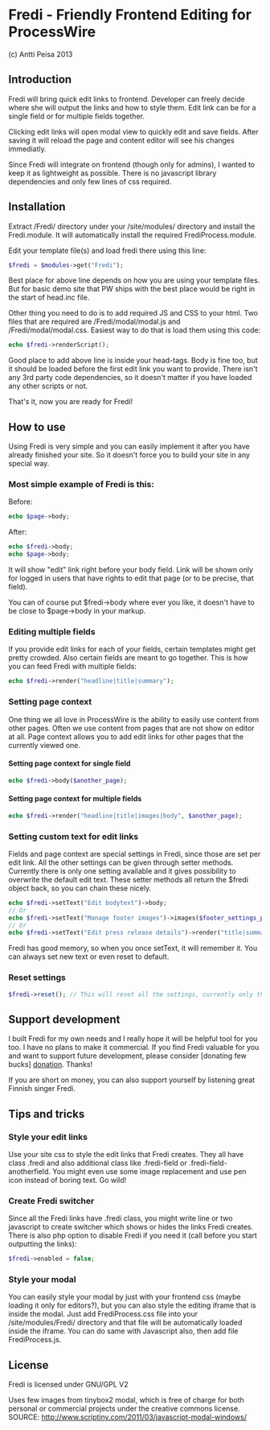 
Fredi - Friendly Frontend Editing for ProcessWire
=================================================

(c) Antti Peisa 2013


Introduction
-------------------------------------------------

Fredi will bring quick edit links to frontend. Developer can freely decide where
she will output the links and how to style them. Edit link can be for a single field
or for multiple fields together.

Clicking edit links will open modal view to quickly edit and save fields. After
saving it will reload the page and content editor will see his changes immediatly.

Since Fredi will integrate on frontend (though only for admins), I wanted to keep it
as lightweight as possible. There is no javascript library dependencies and only few
lines of css required.


Installation
-------------------------------------------------

Extract /Fredi/ directory under your /site/modules/ directory and install the
Fredi.module. It will automatically install the required FrediProcess.module.

Edit your template file(s) and load fredi there using this line:

```php
$fredi = $modules->get("Fredi");
```

Best place for above line depends on how you are using your template files. But
for basic demo site that PW ships with the best place would be right in the start
of head.inc file.

Other thing you need to do is to add required JS and CSS to your html. Two files that
are required are /Fredi/modal/modal.js and /Fredi/modal/modal.css. Easiest way to do
that is load them using this code:

```php
echo $fredi->renderScript();
```

Good place to add above line is inside your head-tags. Body is fine too, but it
should be loaded before the first edit link you want to provide. There isn't any 3rd
party code dependencies, so it doesn't matter if you have loaded any other scripts or
not.

That's it, now you are ready for Fredi!


How to use
-------------------------------------------------

Using Fredi is very simple and you can easily implement it after you have already
finished your site. So it doesn't force you to build your site in any special way.


### Most simple example of Fredi is this:

Before:
```php
echo $page->body;
```

After:
```php
echo $fredi->body;
echo $page->body;
```

It will show "edit" link right before your body field. Link will be shown only for
logged in users that have rights to edit that page (or to be precise, that field).

You can of course put $fredi->body where ever you like, it doesn't have to be close
to $page->body in your markup.


### Editing multiple fields

If you provide edit links for each of your fields, certain templates might get pretty
crowded. Also certain fields are meant to go together. This is how you can feed Fredi
with multiple fields:

```php
echo $fredi->render("headline|title|summary");
```


### Setting page context

One thing we all love in ProcessWire is the ability to easily use content from other
pages. Often we use content from pages that are not show on editor at all. Page context
allows you to add edit links for other pages that the currently viewed one.


#### Setting page context for single field

```php
echo $fredi->body($another_page);
```


#### Setting page context for multiple fields

```php
echo $fredi->render("headline|title|images|body", $another_page);
```

### Setting custom text for edit links

Fields and page context are special settings in Fredi, since those are set per edit link.
All the other settings can be given through setter methods. Currently there is only one
setting available and it gives possibility to overwrite the default edit text. These
setter methods all return the $fredi object back, so you can chain these nicely.

```php
echo $fredi->setText("Edit bodytext")->body;
// Or
echo $fredi->setText("Manage footer images")->images($footer_settings_page);
// Or
echo $fredi->setText("Edit press release details")->render("title|summary|publishdate", $another_page);
```

Fredi has good memory, so when you once setText, it will remember it. You can always set
new text or even reset to default.

### Reset settings

```php
$fredi->reset(); // This will reset all the settings, currently only the link text
```



Support development
-------------------------------------------------

I built Fredi for my own needs and I really hope it will be helpful tool for you too.
I have no plans to make it commercial. If you find Fredi valuable for you and want to
support future development, please consider [donating few bucks] [donation]. Thanks!

[donation]: https://www.paypal.com/cgi-bin/webscr?cmd=_s-xclick&hosted_button_id=9NQMHQE84QF22

If you are short on money, you can also support yourself by listening great Finnish singer
Fredi.


Tips and tricks
-------------------------------------------------

### Style your edit links

Use your site css to style the edit links that Fredi creates. They all have class .fredi
and also additional class like .fredi-field or .fredi-field-anotherfield. You might even
use some image replacement and use pen icon instead of boring text. Go wild!

### Create Fredi switcher

Since all the Fredi links have .fredi class, you might write line or two javascript to
create switcher which shows or hides the links Fredi creates. There is also php option
to disable Fredi if you need it (call before you start outputting the links):

```php
$fredi->enabled = false;
```

### Style your modal

You can easily style your modal by just with your frontend css (maybe loading it only for
editors?), but you can also style the editing iframe that is inside the modal. Just add
FrediProcess.css file into your /site/modules/Fredi/ directory and that file will be
automatically loaded inside the iframe. You can do same with Javascript also, then add file
FrediProcess.js.

License
-------------------------------------------------

Fredi is licensed under GNU/GPL V2

Uses few images from tinybox2 modal, which is free of charge for both personal or
commercial projects under the creative commons license.
SOURCE: http://www.scriptiny.com/2011/03/javascript-modal-windows/